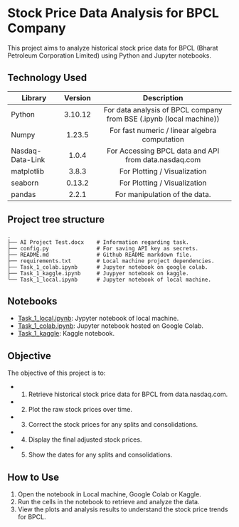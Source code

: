 # Stock Price Data Analysis for BPCL Company

This project aims to analyze historical stock price data for BPCL (Bharat Petroleum Corporation Limited) using Python and Jupyter notebooks.

## Technology Used
<div align="center">
	
| Library   |      Version      |  Description |
|----------|:-------------:|:------:|
| Python  | 3.10.12 | For data analysis of BPCL company from BSE (.ipynb (local machine)) |
| Numpy  | 1.23.5 | For fast numeric / linear algebra computation |
| Nasdaq-Data-Link  | 1.0.4| For Accessing BPCL data and API from data.nasdaq.com |
| matplotlib | 3.8.3 | For Plotting / Visualization |
| seaborn | 0.13.2 | For Plotting / Visualization |
| pandas | 2.2.1| For manipulation of the data.|

</div>

## Project tree structure

    .
    ├── AI Project Test.docx    # Information regarding task.
    ├── config.py               # For saving API key as secrets.
    ├── README.md               # Github README markdown file.
    ├── requirements.txt        # Local machine project dependencies.
    ├── Task_1_colab.ipynb      # Jupyter notebook on google colab.
    ├── Task_1_kaggle.ipynb     # Juypyer notebook on kaggle.
    └── Task_1_local.ipynb      # Jupyter notebook of local machine.

## Notebooks
- [Task_1_local.ipynb](https://github.com/Viddesh1/stock/blob/main/Task_1_local.ipynb): Jypyter notebook of local machine.
- [Task_1_colab.ipynb](https://colab.research.google.com/drive/10H10H3N9yocnB5Z-xb0ZR6MBCWNtWd4j?usp=sharing): Jupyter notebook hosted on Google Colab.
- [Task_1_kaggle](https://www.kaggle.com/code/viddesh/task-1-kaggle): Kaggle notebook.

## Objective

The objective of this project is to:
- 1) Retrieve historical stock price data for BPCL from data.nasdaq.com.
- 2) Plot the raw stock prices over time.
- 3) Correct the stock prices for any splits and consolidations.
- 4) Display the final adjusted stock prices.
- 5) Show the dates for any splits and consolidations.

## How to Use

1. Open the notebook in Local machine, Google Colab or Kaggle.
2. Run the cells in the notebook to retrieve and analyze the data.
3. View the plots and analysis results to understand the stock price trends for BPCL.